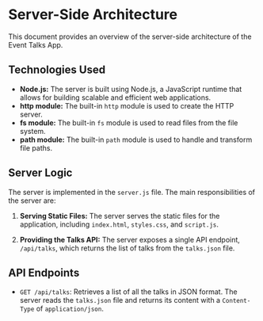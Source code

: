 # Server-Side Architecture

This document provides an overview of the server-side architecture of the Event Talks App.

## Technologies Used

*   **Node.js:** The server is built using Node.js, a JavaScript runtime that allows for building scalable and efficient web applications.
*   **http module:** The built-in `http` module is used to create the HTTP server.
*   **fs module:** The built-in `fs` module is used to read files from the file system.
*   **path module:** The built-in `path` module is used to handle and transform file paths.

## Server Logic

The server is implemented in the `server.js` file. The main responsibilities of the server are:

1.  **Serving Static Files:** The server serves the static files for the application, including `index.html`, `styles.css`, and `script.js`.

2.  **Providing the Talks API:** The server exposes a single API endpoint, `/api/talks`, which returns the list of talks from the `talks.json` file.

## API Endpoints

*   `GET /api/talks`: Retrieves a list of all the talks in JSON format. The server reads the `talks.json` file and returns its content with a `Content-Type` of `application/json`.
